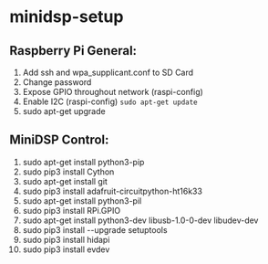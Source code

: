 # minidsp-setup

## Raspberry Pi General:
1. Add ssh and wpa_supplicant.conf to SD Card
2. Change password
3. Expose GPIO throughout network (raspi-config)
4. Enable I2C (raspi-config)
`sudo apt-get update`
6. sudo apt-get upgrade

## MiniDSP Control:
1. sudo apt-get install python3-pip
2. sudo pip3 install Cython
3. sudo apt-get install git
4. sudo pip3 install adafruit-circuitpython-ht16k33
5. sudo apt-get install python3-pil
6. sudo pip3 install RPi.GPIO
7. sudo apt-get install python3-dev libusb-1.0-0-dev libudev-dev
8. sudo pip3 install --upgrade setuptools
9. sudo pip3 install hidapi
10. sudo pip3 install evdev
